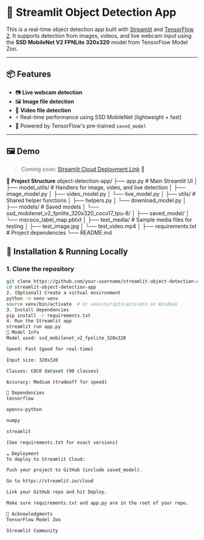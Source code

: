 # 🧠 Streamlit Object Detection App

This is a real-time object detection app built with [Streamlit](https://streamlit.io/) and [TensorFlow 2](https://www.tensorflow.org/). It supports detection from images, videos, and live webcam input using the **SSD MobileNet V2 FPNLite 320x320** model from TensorFlow Model Zoo.

---

## 📦 Features

- 📷 **Live webcam detection**
- 🖼️ **Image file detection**
- 🎥 **Video file detection**
- ⚡️ Real-time performance using SSD MobileNet (lightweight + fast)
- 🧠 Powered by TensorFlow's pre-trained `saved_model`

---

## 🖼️ Demo

> Coming soon: [Streamlit Cloud Deployment Link](https://share.streamlit.io/...) 🔗


📂 **Project Structure**
object-detection-app/
├── app.py                  # Main Streamlit UI
│
├── model_utils/            # Handlers for image, video, and live detection
│   ├── image_model.py
│   ├── video_model.py
│   └── live_model.py
│
├── utils/                  # Shared helper functions
│   ├── helpers.py
│   └── download_model.py
│
├── models/                 # Saved models
│   └── ssd_mobilenet_v2_fpnlite_320x320_coco17_tpu-8/
│       ├── saved_model/
│       └── mscoco_label_map.pbtxt
│
├── test_media/             # Sample media files for testing
│   ├── test_image.jpg
│   └── test_video.mp4
│
├── requirements.txt        # Project dependencies
└── README.md

## 🚀 Installation & Running Locally

### 1. Clone the repository

```bash
git clone https://github.com/your-username/streamlit-object-detection-app.git
cd streamlit-object-detection-app
2. (Optional) Create a virtual environment
python -m venv venv
source venv/bin/activate  # or venv\Scripts\activate on Windows
3. Install dependencies
pip install -r requirements.txt
4. Run the Streamlit app
streamlit run app.py
🧠 Model Info
Model used: ssd_mobilenet_v2_fpnlite_320x320

Speed: Fast (good for real-time)

Input size: 320x320

Classes: COCO dataset (90 classes)

Accuracy: Medium (tradeoff for speed)

🧩 Dependencies
tensorflow

opencv-python

numpy

streamlit

(See requirements.txt for exact versions)

☁️ Deployment
To deploy to Streamlit Cloud:

Push your project to GitHub (include saved_model).

Go to https://streamlit.io/cloud

Link your GitHub repo and hit Deploy.

Make sure requirements.txt and app.py are in the root of your repo.

🙌 Acknowledgments
TensorFlow Model Zoo

Streamlit Community

